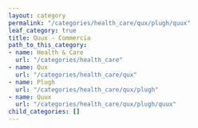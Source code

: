 ```yaml
---
layout: category
permalink: "/categories/health_care/qux/plugh/quux"
leaf_category: true
title: Quux - Commercia
path_to_this_category:
- name: Health & Care
  url: "/categories/health_care"
- name: Qux
  url: "/categories/health_care/qux"
- name: Plugh
  url: "/categories/health_care/qux/plugh"
- name: Quux
  url: "/categories/health_care/qux/plugh/quux"
child_categories: []
---
```

